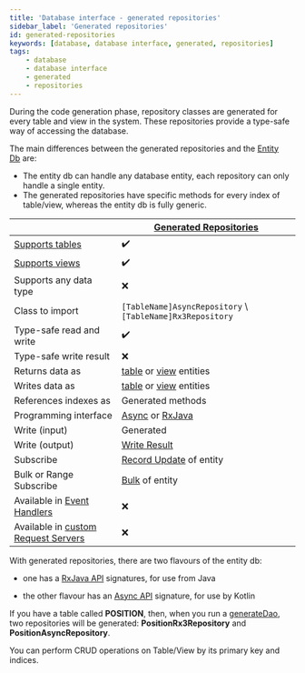 ```yaml
---
title: 'Database interface - generated repositories'
sidebar_label: 'Generated repositories'
id: generated-repositories
keywords: [database, database interface, generated, repositories]
tags:
    - database
    - database interface
    - generated
    - repositories
---
```




During the code generation phase, repository classes are generated for every table and view in the system. These repositories provide a type-safe way of accessing the database.

The main differences between the generated repositories and the [Entity Db](../../../database/database-interface/entity-db/) are:

- The entity db can handle any database entity, each repository can only handle a single entity.
- The generated repositories have specific methods for every index of table/view, whereas the entity db is fully generic.

|  | [Generated Repositories](../../../database/database-interface/generated-repositories/) |
| --- |--------------------------------------------------------------------------------------------------------|
| [Supports tables](../../../database/data-types/table-entities/) | ✔️                                                                                                     |
| [Supports views](../../../database/data-types/views-entities/) | ✔️                                                                                                     |
| Supports any data type | ❌                                                                                                      |
| Class to import | `[TableName]AsyncRepository` \ `[TableName]Rx3Repository`                                              |
| Type-safe read and write | ✔️                                                                                                     |
| Type-safe write result | ❌                                                                                                      |
| Returns data as | [table](../../../database/data-types/table-entities/) or [view](../../../database/data-types/views-entities/) entities |
| Writes data as | [table](../../../database/data-types/table-entities/) or [view](../../../database/data-types/views-entities/) entities |
| References indexes as | Generated methods                                                                                      |
| Programming interface | [Async](../../../database/types-of-api/async/) or [RxJava](../../../database/types-of-api/rxjava/)                    |
| Write (input) | Generated                                                                                              |
| Write (output) | [Write Result](../../../database/helper-classes/write-result/#write-result)                                  |
| Subscribe | [Record Update](../../../database/helper-classes/subscription/record-update/#write-result) of entity                |
| Bulk or Range Subscribe | [Bulk](../../../database/helper-classes/subscription/bulk/) of entity                                          |
| Available in [Event Handlers](../../../server/event-handler/introduction/) | ❌                                                                                                      |
| Available in [custom Request Servers](../../../server/request-server/advanced/#custom-request-servers) | ❌                                                                                                      |

With generated repositories, there are two flavours of the entity db:

* one has a [RxJava API](../../../database/types-of-api/rxjava/) signatures, for use from Java

* the other flavour has an [Async API](../../../database/types-of-api/async/) signature, for use by Kotlin

If you have a table called **POSITION**, then, when you run a [generateDao](../../../database/fields-tables-views/genesisDao/), two repositories will be generated:
**PositionRx3Repository** and **PositionAsyncRepository**.

You can perform CRUD operations on Table/View by its primary key and indices.
